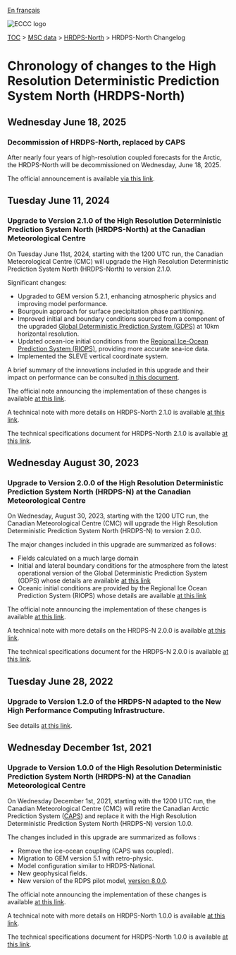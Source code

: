 [En français](changelog_hrdps-north_fr.md)

![ECCC logo](../../img_eccc-logo.png)

[TOC](../../readme_en.md) > [MSC data](../readme_en.md) > [HRDPS-North](readme_hrdps-north_en.md) > HRDPS-North Changelog

# Chronology of changes to the High Resolution Deterministic Prediction System North (HRDPS-North)

## Wednesday June 18, 2025

### Decommission of HRDPS-North, replaced by CAPS 

After nearly four years of high-resolution coupled forecasts for the Arctic, the HRDPS-North will be decommissioned on Wednesday, June 18, 2025.

The official announcement is available [via this link](https://dd.meteo.gc.ca/doc/genots/2025/06/18/NOCN03_CWAO_181500___38690).

## Tuesday June 11, 2024

### Upgrade to Version 2.1.0 of the High Resolution Deterministic Prediction System North (HRDPS-North) at the Canadian Meteorological Centre

On Tuesday June 11st, 2024, starting with the 1200 UTC run, the Canadian Meteorological Centre (CMC) will upgrade the High Resolution Deterministic Prediction System North (HRDPS-North) to version 2.1.0.

Significant changes:

* Upgraded to GEM version 5.2.1, enhancing atmospheric physics and improving model performance. 
* Bourgouin approach for surface precipitation phase partitioning.  
* Improved initial and boundary conditions sourced from a component of the upgraded [Global Deterministic Prediction System (GDPS)](../nwp_gdps/readme_gdps_en.md) at 10km horizontal resolution.  
* Updated ocean-ice initial conditions from the [Regional Ice-Ocean Prediction System (RIOPS)](../nwp_riops/readme_riops_en.md), providing more accurate sea-ice data. 
* Implemented the SLEVE vertical coordinate system.

A brief summary of the innovations included in this upgrade and their impact on performance can be consulted [in this document](https://collaboration.cmc.ec.gc.ca/cmc/cmoi/product_guide/docs/fact_sheets/factsheet_hrdps-north-210_e.pdf).

The official note announcing the implementation of these changes is available [at this link](https://dd.meteo.gc.ca/doc/genots/2024/06/10/NOCN03_CWAO_101857___46443).

A technical note with more details on HRDPS-North 2.1.0 is available [at this link](https://collaboration.cmc.ec.gc.ca/cmc/cmoi/product_guide/docs/tech_notes/technote_hrdps-north-210_e.pdf).

The technical specifications document for HRDPS-North 2.1.0 is available [at this link](https://collaboration.cmc.ec.gc.ca/cmc/cmoi/product_guide/docs/tech_specifications/tech_specifications_HRDPS-NORTH_2.1.0_e.pdf).


## Wednesday August 30, 2023

### Upgrade to Version 2.0.0 of the High Resolution Deterministic Prediction System North (HRDPS-N) at the Canadian Meteorological Centre

On Wednesday, August 30, 2023, starting with the 1200 UTC run, the Canadian Meteorological Centre (CMC) will upgrade the High Resolution Deterministic Prediction System North (HRDPS-N) to version 2.0.0.

The major changes included in this upgrade are summarized as follows:

* Fields calculated on a much large domain
* Initial and lateral boundary conditions for the atmosphere from the latest operational version of the Global Deterministic Prediction System (GDPS) whose details are available [at this link](https://collaboration.cmc.ec.gc.ca/cmc/cmoi/product_guide/docs/tech_specifications/tech_specifications_GDPS_8.0.0_e.pdf) 
* Oceanic initial conditions are provided by the Regional Ice Ocean Prediction System (RIOPS) whose details are available [at this link](https://collaboration.cmc.ec.gc.ca/cmc/cmoi/product_guide/docs/tech_specifications/tech_specifications_RIOPS_2.2.0_e.pdf)

The official note announcing the implementation of these changes is available [at this link](https://dd.weather.gc.ca/doc/genots/2023/08/29/NOCN03_CWAO_292016___46915).

A technical note with more details on the HRDPS-N 2.0.0 is available [at this link](https://collaboration.cmc.ec.gc.ca/cmc/CMOI/product_guide/docs/tech_notes/technote_hrdps-north-200_e.pdf).

The technical specifications document for the HRDPS-N 2.0.0 is available [at this link](https://collaboration.cmc.ec.gc.ca/cmc/CMOI/product_guide/docs/tech_specifications/tech_specifications_HRDPS-NORTH_2.0.0_e.pdf).

## Tuesday June 28, 2022

### Upgrade to Version 1.2.0 of the HRDPS-N adapted to the New High Performance Computing Infrastructure.

See details [at this link](../changelog_multisystems_en.md).

## Wednesday December 1st, 2021

### Upgrade to Version 1.0.0 of the High Resolution Deterministic Prediction System North (HRDPS-N) at the Canadian Meteorological Centre

On Wednesday December 1st, 2021, starting with the 1200 UTC run, the Canadian Meteorological Centre (CMC) will retire the Canadian Arctic Prediction System ([CAPS](../nwp_caps/readme_caps_en.md)) and replace it with the High Resolution Deterministic Prediction System North (HRDPS-N) version 1.0.0.

The changes included in this upgrade are summarized as follows :

* Remove the ice-ocean coupling (CAPS was coupled).
* Migration to GEM version 5.1 with retro-physic.
* Model configuration similar to HRDPS-National.
* New geophysical fields.
* New version of the RDPS pilot model, [version 8.0.0](../nwp_rdps/changelog_rdps_en.md#wednesday-december-1st-2021).


The official note announcing the implementation of these changes is available [at this link](http://dd.meteo.gc.ca/doc/genots/2021/11/26/NOCN03_CWAO_262118___50159).

A technical note with more details on HRDPS-North 1.0.0 is available [at this link](https://collaboration.cmc.ec.gc.ca/cmc/cmoi/product_guide/docs/tech_notes/technote_hrdps-north-100_e.pdf).

The technical specifications document for HRDPS-North 1.0.0 is available [at this link](https://collaboration.cmc.ec.gc.ca/cmc/cmoi/product_guide/docs/tech_specifications/tech_specifications_HRDPS-NORTH_1.0.0_e.pdf).

